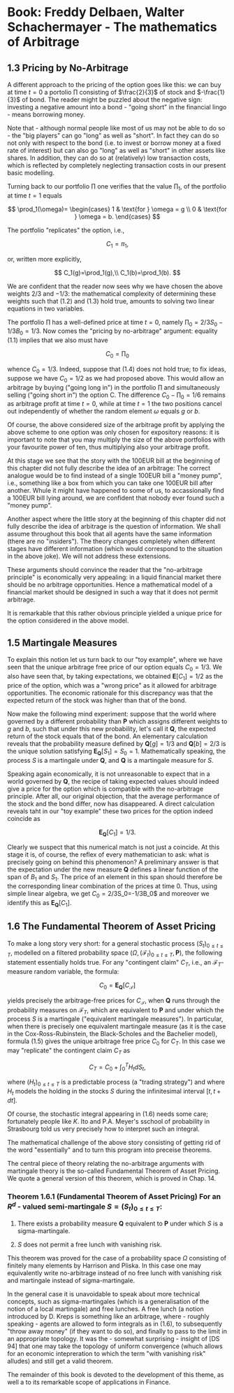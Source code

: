 # Book: Freddy Delbaen, Walter Schachermayer - The mathematics of Arbitrage
## 1.3 Pricing by No-Arbitrage

A different approach to the pricing of the option goes like this: we can buy at time $t=0$ a portolio
$\prod$ consisting of $\frac{2}{3}$ of stock and $-\frac{1}{3}$ of bond. The reader might be puzzled
about the negative sign: investing a negative amount into a bond - "going short" in the financial
lingo - means borrowing money.

Note that - although normal people like most of us may not be able to do so - the "big players" can go 
"long" as well as "short". In fact they can do so not only with respect to the bond (i.e. to invest or 
borrow money at a fixed rate of interest) but can also go "long" as well as "short" in other assets like 
shares. In addition, they can do so at (relatively) low transaction costs, which is reflected by completely
neglecting transaction costs in our present basic modelling.

Turning back to our portfolio $\prod$ one verifies that the value $\prod_1$, of the portfolio at time $t=1$
equals

$$
\prod_1(\omega)=
\begin{cases}
1 & \text{for } \omega = g \\
0 & \text{for } \omega = b.
\end{cases}
$$

The portfolio "replicates" the option, i.e.,

$$
C_1=\pi_1,
$$

or, written more explicitly,

$$
C_1(g)=\prod_1(g),\\
C_1(b)=\prod_1(b).
$$

We are confident that the reader now sees why we have chosen the above weights $2/3$ and $-1/3$: the 
mathematical complexity of determining these weights such that (1.2) and (1.3) hold true, amounts to 
solving two linear equations in two variables.

The portfolio $\prod$ has a well-defined price at time $t=0$, namely $\prod_0=2/3 S_0-1/3B_0=1/3$. Now comes 
the "pricing by no-arbitrage" argument: equality (1.1) implies that we also must have

$$
C_0=\prod_0
$$

whence $C_0=1/3$. Indeed, suppose that (1.4) does not hold true; to fix ideas, suppose we have 
$C_0=1/2$ as we had proposed above. This would allow an arbitrage by buying ("going long in") in the 
portfolio $\prod$ and simultaneously selling ("going short in") the option C. The difference 
$C_0 - \prod_0=1/6$ remains as arbitrage profit at time $t=0$, while at time $t=1$ the two 
positions cancel out independently of whether the random element $\omega$ equals $g$ or $b$.

Of course, the above considered size of the arbitrage profit by applying the above scheme to one 
option was only chosen for expository reasons: it is important to note that you may multiply the size 
of the above portfolios with your favourite power of ten, thus multiplying also your arbitrage profit.

At this stage we see that the story with the 100EUR bill at the beginning of this chapter did not fully 
describe the idea of an arbitrage: The correct analogue would be to find instead of a single 100EUR 
bill a "money pump", i.e., something like a box from which you can take one 100EUR bill after another.
Whule it might have happened to some of us, to accassionally find a 100EUR bill lying around, we are 
confident that nobody ever found such a "money pump".

Another aspect where the little story at the beginning of this chapter did not fully describe the idea
of arbitrage is the question of information. We shall assume throughout this book that all agents have 
the same information (there are no "insiders"). The theory changes completely when different stages 
have different information (which would correspond to the situation in the above joke). We will not 
address these extensions.

These arguments should convince the reader that the "no-arbitrage principle" is economically very 
appealing: in a liquid financial market there should be no arbitrage opportunities. Hence a mathematical 
model of a financial market should be designed in such a way that it does not permit arbitrage.

It is remarkable that this rather obvious principle yielded a unique price for the option considered 
in the above model.

## 1.5 Martingale Measures
To explain this notion let us turn back to our "toy example", where we have seen that the unique arbitrage
free price of our option equals $C_0=1/3$. We also have seen that, by taking expectations, we obtained
$\textbf{E}[C_1]=1/2$ as the price of the option, which was a "wrong price" as it allowed for arbitrage 
opportunities. The economic rationale for this discrepancy was that the expected return of the stock 
was higher than that of the bond.

Now make the following mind experiment: suppose that the world where governed by a different probability
than $\textbf{P}$ which assigns different weights to $g$ and $b$, such that under this new probability,
let's call it $\textbf{Q}$, the expected return of the stock equals that of the bond. An elementary 
calculation reveals that the probability measure defined by $\textbf{Q}[g]=1/3$ and 
$\textbf{Q}[b]=2/3$ is the unique solution satisfying $\textbf{E}_{\textbf{Q}}[S_1]=S_0=1$. Mathematically
speaking, the process $S$ is a martingale under $\textbf{Q}$, and $\textbf{Q}$ is a martingale measure for 
$S$.

Speaking again economically, it is not unreasonable to expect that in a world governed by $\textbf{Q}$,
the recipe of taking expected values should indeed give a price for the option which is compatible with the 
no-arbitrage principle. After all, our original objection, that the average performance of the stock and the 
bond differ, now has disappeared. A direct calculation reveals taht in our "toy example" these two prices
for the option indeed coincide as

$$
\textbf{E}_{\textbf{Q}}[C_1]=1/3.
$$

Clearly we suspect that this numerical match is not just a coincide. At this stage it is, of course, the 
reflex of every mathematician to ask: what is precisely going on behind this phenomenon? A preliminary
answer is that the expectation under the new measure $\textbf{Q}$ defines a linear function of the span 
of $B_1$ and $S_1$. The price of an element in this span should therefore be the corresponding linear 
combination of the prices at time $0$. Thus, using simple linear algebra, we get $C_0=2/3$S_0=-1/3B_0$ 
and moreover we identify this as $\textbf{E}_{\textbf{Q}}[C_1]$.

## 1.6 The Fundamental Theorem of Asset Pricing
To make a long story very short: for a general stochastic process $(S_t)_{0\le t \le T}$, modelled 
on a filtered probability space $(\Omega, (\mathcal{F}_t)_{0\le t \le T},\textbf{P})$, the following 
statement essentially holds true. For any "contingent claim" $C_T$, i.e., an $\mathcal{F}_T$-measure
random variable, the formula:

$$
C_0=\textbf{E}_{\textbf{Q}}[C_{\mathcal{T}}]
$$

yields precisely the arbitrage-free prices for $C_{\mathcal{T}}$, when $\textbf{Q}$ runs through the 
probability measures on $\mathcal{F}_T$, which are equivalent to $\textbf{P}$ and under which the 
process $S$ is a martingale ("equivalent martingale measures"). In particular, when there is 
precisely one equivalent martingale measure (as it is the case in the Cox-Ross-Rubinstein, the 
Black-Scholes and the Bachelier model), formula (1.5) gives the unique arbitrage free price $C_0$ for 
$C_T$. In this case we may "replicate" the contingent claim $C_T$ as

$$
C_T=C_0 + \int^T_0 H_t dS_t,
$$

where $(H_t)_{0\le t \le T}$ is a predictable process (a "trading strategy") and where $H_t$
models the holding in the stocks $S$ during the infinitesimal interval $[t,t+dt]$.

Of course, the stochastic integral appearing in (1.6) needs some care; fortunately people like $K$.
Ito and P.A. Meyer's sschool of probability in Strasbourg told us very precisely how to interpret such 
an integral.

The mathematical challenge of the above story consisting of getting rid of the word "essentially" and to 
turn this program into preceise theorems.

The central piece of theory relating the no-arbitrage arguments with martingale theory is the so-called 
Fundamental Theorem of Asset Pricing. We quote a general version of this theorem, which is proved in
Chap. 14.

### Theorem 1.6.1 (Fundamental Theorem of Asset Pricing) For an $R^d$ - valued semi-martingale $S=(S_t)_{0\le t \le T}$:

1.  There exists a probability measure $\textbf{Q}$ equivalent to $\textbf{P}$ under which $S$ is a 
    sigma-martingale.

2.  $S$ does not permit a free lunch with vanishing risk.

This theorem was proved for the case of a probability space $\Omega$ consisting of finitely many elements by 
Harrison and Pliska. In this case one may equivalently write no-arbitrage instead of no free lunch with 
vanishing risk and martingale instead of sigma-martingale.

In the general case it is unavoidable to speak about more technical concepts, such as sigma-martingales
(which is a generalisation of the notion of a local martingale) and free lunches. A free lunch (a notion 
introduced by D. Kreps is something like an arbitrage, where - roughly speaking - agents are allowed 
to form integrals as in (1.6), to subsequently "throw away money" (if they want to do so), and finally 
to pass to the limit in an appropriate topology. It was the - somewhat surprising - insight of [DS 94]
that one may take the topology of uniform convergence (whuch allows for an economic intepreration to which
the term "with vanishing risk" alludes) and still get a valid theorem.

The remainder of this book is devoted to the development of this theme, as well a to its remarkable 
scope of applications in Finance.
